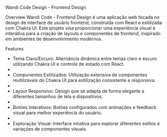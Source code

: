 Wandi Code Design - Frontend Design

Overview
Wandi Code - Frontend Design é uma aplicação web focada no design de interface de usuário frontend, construída com React e estilizada com Chakra UI. Este projeto visa proporcionar uma experiência visual e interativa para a criação de layouts e componentes de frontend, inspirado em ambientes de desenvolvimento modernos.

Features
- Tema Claro/Escuro: Alternância dinâmica entre temas claro e escuro utilizando Chakra UI e controle de estado com React.
- 
- Componentes Estilizados: Utilização extensiva de componentes reutilizáveis do Chakra UI para estilização consistente e responsiva.
- 
- Layout Responsivo: Design que se adapta de forma elegante a diferentes tamanhos de tela e dispositivos.
- 
- Botões Interativos: Botões configurados com animações e feedback visual para melhor experiência do usuário.
- 
- Exploração Visual: Interface intuitiva para explorar diferentes estilos e variações de componentes visuais.
